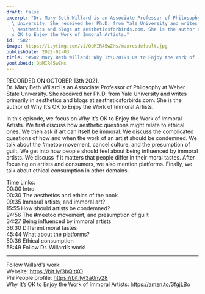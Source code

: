 ```yaml
---
draft: false
excerpt: "Dr. Mary Beth Willard is an Associate Professor of Philosophy at Weber State\
  \ University. She received her Ph.D. from Yale University and writes primarily in\
  \ aesthetics and blogs at aestheticsforbirds.com. She is the author of Why It\u2019\
  s OK to Enjoy the Work of Immoral Artists."
id: '582'
image: https://i.ytimg.com/vi/QpMIR45wZHs/maxresdefault.jpg
publishDate: 2022-02-03
title: "#582 Mary Beth Willard: Why It\u2019s OK to Enjoy the Work of Immoral Artists"
youtubeid: QpMIR45wZHs
---
```

RECORDED ON OCTOBER 13th 2021.  
Dr. Mary Beth Willard is an Associate Professor of Philosophy at Weber State University. She received her Ph.D. from Yale University and writes primarily in aesthetics and blogs at aestheticsforbirds.com. She is the author of Why It’s OK to Enjoy the Work of Immoral Artists.

In this episode, we focus on Why It’s OK to Enjoy the Work of Immoral Artists. We first discuss how aesthetic questions might relate to ethical ones. We then ask if art can itself be immoral. We discuss the complicated questions of how and when the work of an artist should be condemned. We talk about the #metoo movement, cancel culture, and the presumption of guilt. We get into how people should feel about being influenced by immoral artists. We discuss if it matters that people differ in their moral tastes. After focusing on artists and consumers, we also mention platforms. Finally, we talk about ethical consumption in other domains. 

Time Links:  
00:00 Intro  
00:30  The aesthetics and ethics of the book  
09:35  Immoral artists, and immoral art?  
15:55  How should artists be condemned?  
24:56  The #meetoo movement, and presumption of guilt  
34:27  Being influenced by immoral artists  
36:30  Different moral tastes  
45:44  What about the platforms?  
50:36  Ethical consumption  
58:49  Follow Dr. Willard’s work!

---

Follow Willard’s work:  
Website: https://bit.ly/3bQltXO  
PhilPeople profile: https://bit.ly/3a0ny28  
Why It’s OK to Enjoy the Work of Immoral Artists: https://amzn.to/3fgjLBo
